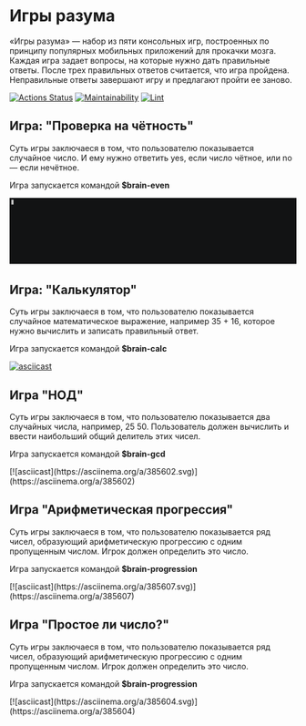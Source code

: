 # Игры разума
<p>«Игры разума» — набор из пяти консольных игр, построенных по принципу популярных мобильных приложений для прокачки мозга. Каждая игра задает вопросы, на которые нужно дать правильные ответы. После трех правильных ответов считается, что игра пройдена. Неправильные ответы завершают игру и предлагают пройти ее заново.</p>

[![Actions Status](https://github.com/AndreyLeviy/frontend-project-lvl1/workflows/hexlet-check/badge.svg)](https://github.com/AndreyLeviy/frontend-project-lvl1/actions)
[![Maintainability](https://api.codeclimate.com/v1/badges/3633e7232a946d663ef4/maintainability)](https://codeclimate.com/github/AndreyLeviy/frontend-project-lvl1/maintainability)
[![Lint](https://github.com/AndreyLeviy/frontend-project-lvl1/workflows/lint/badge.svg)](https://github.com/AndreyLeviy/frontend-project-lvl1/actions)

## Игра: "Проверка на чётность"
<p>Суть игры заключаеся в том, что пользователю показывается случайное число. И ему нужно ответить yes, если число чётное, или no — если нечётное.</p>
<p>Игра запускается командой <b>$brain-even</b></p>

[![brain-even](./gif_asciinema/brain_even.gif)](https://asciinema.org/a/385600)

## Игра: "Калькулятор"
<p>Суть игры заключаеся в том, что пользователю показывается случайное математическое выражение, например 35 + 16, которое нужно вычислить и записать правильный ответ.</p>
<p>Игра запускается командой <b>$brain-calc</b></p>

[![asciicast](https://asciinema.org/a/384857.svg)](https://asciinema.org/a/384857)

## Игра "НОД"
<p>Суть игры заключаеся в том, что пользователю показывается два случайных числа, например, 25 50. Пользователь должен вычислить и ввести наибольший общий делитель этих чисел.</p>
<p>Игра запускается командой <b>$brain-gcd</b></p>
[![asciicast](https://asciinema.org/a/385602.svg)](https://asciinema.org/a/385602)

## Игра "Арифметическая прогрессия"
<p>Суть игры заключаеся в том, что пользователю показывается ряд чисел, образующий арифметическую прогрессию с одним пропущенным числом. Игрок должен определить это число.</p>
<p>Игра запускается командой <b>$brain-progression</b></p>
[![asciicast](https://asciinema.org/a/385607.svg)](https://asciinema.org/a/385607)

## Игра "Простое ли число?"
<p>Суть игры заключаеся в том, что пользователю показывается ряд чисел, образующий арифметическую прогрессию с одним пропущенным числом. Игрок должен определить это число.</p>
<p>Игра запускается командой <b>$brain-progression</b></p>
[![asciicast](https://asciinema.org/a/385604.svg)](https://asciinema.org/a/385604)
